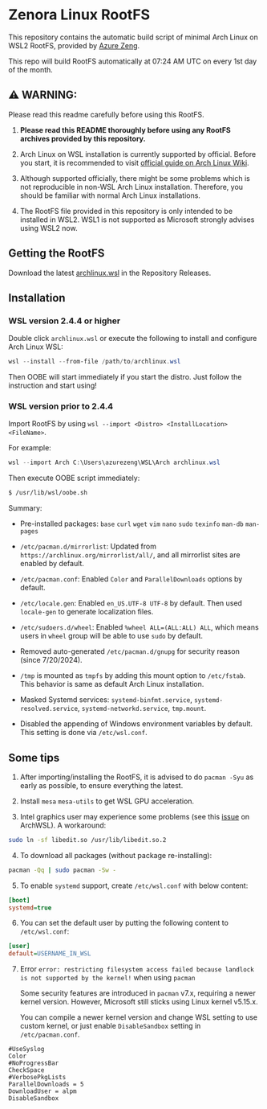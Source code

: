 # Zenora Linux RootFS

This repository contains the automatic build script of minimal Arch Linux on WSL2 RootFS, provided by [Azure Zeng](https://azw.is-a.dev/).

This repo will build RootFS automatically at 07:24 AM UTC on every 1st day of the month.

## ⚠️ WARNING:

Please read this readme carefully before using this RootFS.

1. **Please read this README thoroughly before using any RootFS archives provided by this repository.**

2. Arch Linux on WSL installation is currently supported by official. Before you start, it is recommended to visit [official guide on Arch Linux Wiki](https://zenoralinux.ir/wiki).

3. Although supported officially, there might be some problems which is not reproducible in non-WSL Arch Linux installation. Therefore, you should be familiar with normal Arch Linux installations.

4. The RootFS file provided in this repository is only intended to be installed in WSL2. WSL1 is not supported as Microsoft strongly advises using WSL2 now.

## Getting the RootFS

Download the latest [archlinux.wsl](https://github.com/zenoralinux/zenora-wsl/releases/tag/v1.0.0) in the Repository Releases.

## Installation

### WSL version 2.4.4 or higher

Double click `archlinux.wsl` or execute the following to install and configure Arch Linux WSL:

```powershell
wsl --install --from-file /path/to/archlinux.wsl
```

Then OOBE will start immediately if you start the distro. Just follow the instruction and start using!

### WSL version prior to 2.4.4

Import RootFS by using `wsl --import <Distro> <InstallLocation> <FileName>`.

For example:

```powershell
wsl --import Arch C:\Users\azurezeng\WSL\Arch archlinux.wsl
```

Then execute OOBE script immediately:

```bash
$ /usr/lib/wsl/oobe.sh
```

Summary:

* Pre-installed packages: `base` `curl` `wget` `vim` `nano` `sudo` `texinfo` `man-db` `man-pages`

* `/etc/pacman.d/mirrorlist`: Updated from `https://archlinux.org/mirrorlist/all/`, and all mirrorlist sites are enabled by default.

* `/etc/pacman.conf`: Enabled `Color` and `ParallelDownloads` options by default.

* `/etc/locale.gen`: Enabled `en_US.UTF-8 UTF-8` by default. Then used `locale-gen` to generate localization files.

* `/etc/sudoers.d/wheel`: Enabled `%wheel ALL=(ALL:ALL) ALL`, which means users in `wheel` group will be able to use `sudo` by default.

* Removed auto-generated `/etc/pacman.d/gnupg` for security reason (since 7/20/2024).

* `/tmp` is mounted as `tmpfs` by adding this mount option to `/etc/fstab`. This behavior is same as default Arch Linux installation.

* Masked Systemd services: `systemd-binfmt.service`, `systemd-resolved.service`, `systemd-networkd.service`, `tmp.mount`.

* Disabled the appending of Windows environment variables by default. This setting is done via `/etc/wsl.conf`.

## Some tips

1. After importing/installing the RootFS, it is advised to do `pacman -Syu` as early as possible, to ensure everything the latest.

2. Install `mesa` `mesa-utils` to get WSL GPU acceleration. 

3. Intel graphics user may experience some problems (see this [issue](https://github.com/yuk7/ArchWSL/issues/308) on ArchWSL). A workaround:

```bash
sudo ln -sf libedit.so /usr/lib/libedit.so.2
```

4. To download all packages (without package re-installing):

```bash
pacman -Qq | sudo pacman -Sw -
```

5. To enable `systemd` support, create `/etc/wsl.conf` with below content:

```ini
[boot]
systemd=true
```

6. You can set the default user by putting the following content to `/etc/wsl.conf`:

```ini
[user]
default=USERNAME_IN_WSL
```

7. Error `error: restricting filesystem access failed because landlock is not supported by the kernel!` when using `pacman`

   Some security features are introduced in `pacman` v7.x, requiring a newer kernel version. However, Microsoft still sticks using Linux kernel v5.15.x.

   You can compile a newer kernel version and change WSL setting to use custom kernel, or just enable `DisableSandbox` setting in `/etc/pacman.conf`.

```
#UseSyslog
Color
#NoProgressBar
CheckSpace
#VerbosePkgLists
ParallelDownloads = 5
DownloadUser = alpm
DisableSandbox
```
